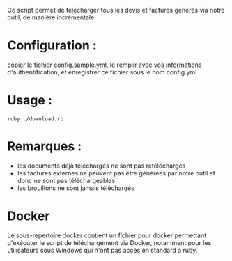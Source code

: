Ce script permet de télécharger tous les devis et factures générés via notre outil, de manière incrémentale.

# Configuration :

copier le fichier config.sample.yml, le remplir avec vos informations d'authentification,
et enregistrer ce fichier sous le nom config.yml

# Usage :
```ruby ./download.rb```

# Remarques :

* les documents déjà téléchargés ne sont pas retéléchargés
* les factures externes ne peuvent pas être générées par notre outil et donc ne sont pas téléchargeables
* les brouillons ne sont jamais téléchargés


# Docker

Le sous-repertoire docker contient un fichier pour docker permettant d'exécuter le script de téléchargement via Docker, notamment pour les utilisateurs sous Windows qui n'ont pas accès en standard à ruby.
